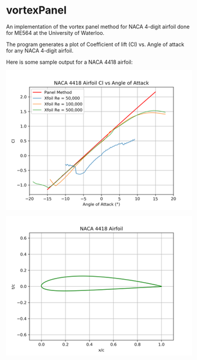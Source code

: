 # vortexPanel
An implementation of the vortex panel method for NACA 4-digit airfoil done for ME564 at the University of Waterloo.

The program generates a plot of Coefficient of lift (Cl) vs. Angle of attack for any NACA 4-digit airfoil.

Here is some sample output for a NACA 4418 airfoil:

![plot1](./Plots/cl_result.png)

![plot2](./Plots/airfoil.png)
